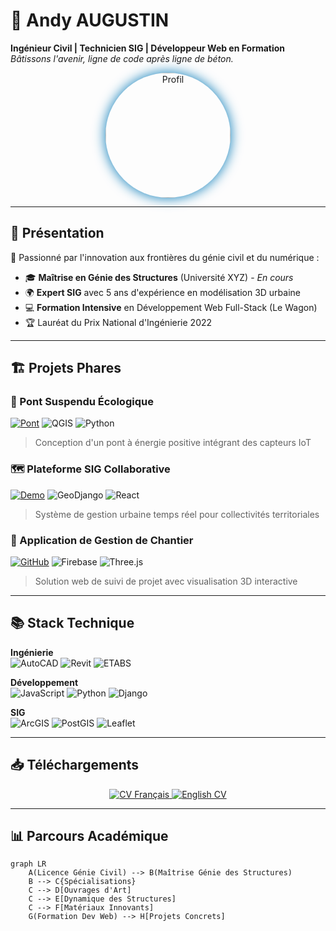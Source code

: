 # 🌉 **Andy AUGUSTIN**  
**Ingénieur Civil | Technicien SIG | Développeur Web en Formation**  
*Bâtissons l'avenir, ligne de code après ligne de béton.*  

<p align="center">
  <img src="https://raw.githubusercontent.com/votreprofil/votreprofil/main/profile.gif" alt="Profil" width="200" style="border-radius: 50%;box-shadow: 0 0 20px #0077B6;">
</p>

---

## 🚀 **Présentation**  
👋 Passionné par l'innovation aux frontières du génie civil et du numérique :  
- 🎓 **Maîtrise en Génie des Structures** (Université XYZ) - *En cours*  
- 🌍 **Expert SIG** avec 5 ans d'expérience en modélisation 3D urbaine  
- 💻 **Formation Intensive** en Développement Web Full-Stack (Le Wagon)  
- 🏆 Lauréat du Prix National d'Ingénierie 2022  

---

## 🏗️ **Projets Phares**

### 🌉 Pont Suspendu Écologique
[![Pont](https://img.shields.io/badge/🔗_Voir_le_projet-0077B6?style=flat)](lien_projet)
![QGIS](https://img.shields.io/badge/QGIS-93B023?logo=qgis&logoColor=white)
![Python](https://img.shields.io/badge/Python-3776AB?logo=python&logoColor=white)

> Conception d'un pont à énergie positive intégrant des capteurs IoT

### 🗺️ Plateforme SIG Collaborative
[![Demo](https://img.shields.io/badge/🌐_Live_Demo-2A9D8F?style=flat)](lien_demo)
![GeoDjango](https://img.shields.io/badge/GeoDjango-092E20?logo=django&logoColor=white)
![React](https://img.shields.io/badge/React-61DAFB?logo=react&logoColor=black)

> Système de gestion urbaine temps réel pour collectivités territoriales

### 🚧 Application de Gestion de Chantier
[![GitHub](https://img.shields.io/badge/📦_Code_Source-181717?logo=github)](lien_repo)
![Firebase](https://img.shields.io/badge/Firebase-FFCA28?logo=firebase&logoColor=black)
![Three.js](https://img.shields.io/badge/Three.js-000000?logo=threedotjs)

> Solution web de suivi de projet avec visualisation 3D interactive

---

## 📚 **Stack Technique**

**Ingénierie**  
![AutoCAD](https://img.shields.io/badge/AutoCAD-0696D7?logo=autodesk&logoColor=white)
![Revit](https://img.shields.io/badge/Revit-0696D7?logo=autodesk&logoColor=white)
![ETABS](https://img.shields.io/badge/ETABS-FF5722?logo=csico&logoColor=white)

**Développement**  
![JavaScript](https://img.shields.io/badge/JavaScript-F7DF1E?logo=javascript&logoColor=black)
![Python](https://img.shields.io/badge/Python-3776AB?logo=python&logoColor=white)
![Django](https://img.shields.io/badge/Django-092E20?logo=django&logoColor=white)

**SIG**  
![ArcGIS](https://img.shields.io/badge/ArcGIS-FF0000?logo=esri&logoColor=white)
![PostGIS](https://img.shields.io/badge/PostGIS-336791?logo=postgresql&logoColor=white)
![Leaflet](https://img.shields.io/badge/Leaflet-199900?logo=leaflet&logoColor=white)

---

## 📥 **Téléchargements**

<p align="center">
  <a href="https://github.com/votreprofil/votreprofil/raw/main/cv_fr.pdf" download>
    <img src="https://img.shields.io/badge/📄_CV_Français-0077B5?style=for-the-badge" alt="CV Français">
  </a>
  
  <a href="https://github.com/votreprofil/votreprofil/raw/main/cv_en.pdf" download>
    <img src="https://img.shields.io/badge/📄_English_CV-2A9D8F?style=for-the-badge" alt="English CV">
  </a>
</p>

---

## 📊 **Parcours Académique**

```mermaid
graph LR
    A(Licence Génie Civil) --> B(Maîtrise Génie des Structures)
    B --> C{Spécialisations}
    C --> D[Ouvrages d'Art]
    C --> E[Dynamique des Structures]
    C --> F[Matériaux Innovants]
    G(Formation Dev Web) --> H[Projets Concrets]
